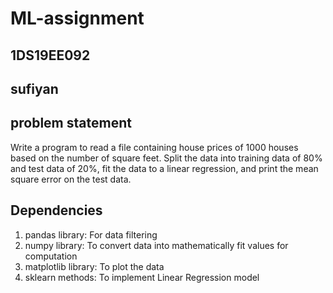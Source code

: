 # ML-assignment

## 1DS19EE092
## sufiyan

## problem statement

Write a program to read a file containing house prices of 1000 houses based on the number of square feet. Split the data into training data of 80% and test data of 20%, fit the data to a linear regression, and print the mean square error on the test data.

## Dependencies
1. pandas library: For data filtering
2. numpy library: To convert data into mathematically fit values for computation
3. matplotlib library: To plot the data
4. sklearn methods: To implement Linear Regression model
